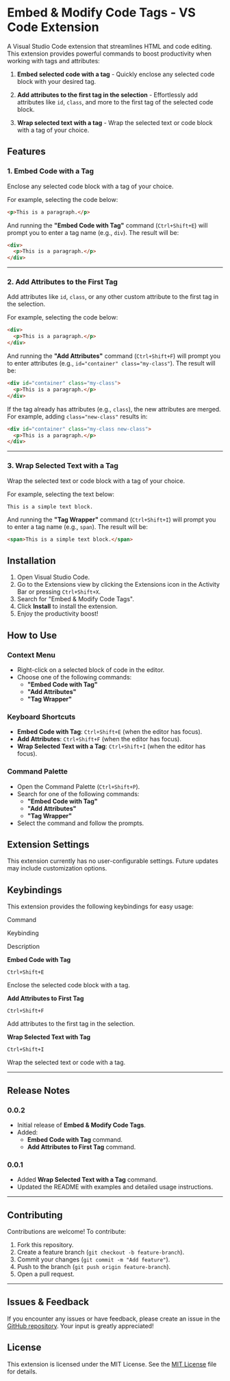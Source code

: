 
# Embed & Modify Code Tags - VS Code Extension

A Visual Studio Code extension that streamlines HTML and code editing. This extension provides powerful commands to boost productivity when working with tags and attributes:

1.  **Embed selected code with a tag** - Quickly enclose any selected code block with your desired tag.
    
2.  **Add attributes to the first tag in the selection** - Effortlessly add attributes like `id`, `class`, and more to the first tag of the selected code block.
    
3.  **Wrap selected text with a tag** - Wrap the selected text or code block with a tag of your choice.
    

## Features

### 1. Embed Code with a Tag

Enclose any selected code block with a tag of your choice.

For example, selecting the code below:

```html
<p>This is a paragraph.</p>
```

And running the **"Embed Code with Tag"** command (`Ctrl+Shift+E`) will prompt you to enter a tag name (e.g., `div`). The result will be:

```html
<div>
  <p>This is a paragraph.</p>
</div>
```

----------

### 2. Add Attributes to the First Tag

Add attributes like `id`, `class`, or any other custom attribute to the first tag in the selection.

For example, selecting the code below:

```html
<div>
  <p>This is a paragraph.</p>
</div>
```

And running the **"Add Attributes"** command (`Ctrl+Shift+F`) will prompt you to enter attributes (e.g., `id="container" class="my-class"`). The result will be:

```html
<div id="container" class="my-class">
  <p>This is a paragraph.</p>
</div>
```

If the tag already has attributes (e.g., `class`), the new attributes are merged. For example, adding `class="new-class"` results in:

```html
<div id="container" class="my-class new-class">
  <p>This is a paragraph.</p>
</div>
```

----------

### 3. Wrap Selected Text with a Tag

Wrap the selected text or code block with a tag of your choice.

For example, selecting the text below:

```plaintext
This is a simple text block.
```

And running the **"Tag Wrapper"** command (`Ctrl+Shift+I`) will prompt you to enter a tag name (e.g., `span`). The result will be:

```html
<span>This is a simple text block.</span>
```


## Installation

1.  Open Visual Studio Code.
2.  Go to the Extensions view by clicking the Extensions icon in the Activity Bar or pressing `Ctrl+Shift+X`.
3.  Search for "Embed & Modify Code Tags".
4.  Click **Install** to install the extension.
5.  Enjoy the productivity boost!


## How to Use

### Context Menu

-   Right-click on a selected block of code in the editor.
-   Choose one of the following commands:
    -   **"Embed Code with Tag"**
    -   **"Add Attributes"**
    -   **"Tag Wrapper"**

### Keyboard Shortcuts

-   **Embed Code with Tag**: `Ctrl+Shift+E` (when the editor has focus).
-   **Add Attributes**: `Ctrl+Shift+F` (when the editor has focus).
-   **Wrap Selected Text with a Tag**: `Ctrl+Shift+I` (when the editor has focus).

### Command Palette

-   Open the Command Palette (`Ctrl+Shift+P`).
-   Search for one of the following commands:
    -   **"Embed Code with Tag"**
    -   **"Add Attributes"**
    -   **"Tag Wrapper"**
-   Select the command and follow the prompts.


## Extension Settings

This extension currently has no user-configurable settings. Future updates may include customization options.


## Keybindings

This extension provides the following keybindings for easy usage:

Command

Keybinding

Description

**Embed Code with Tag**

`Ctrl+Shift+E`

Enclose the selected code block with a tag.

**Add Attributes to First Tag**

`Ctrl+Shift+F`

Add attributes to the first tag in the selection.

**Wrap Selected Text with Tag**

`Ctrl+Shift+I`

Wrap the selected text or code with a tag.

----------

## Release Notes

### 0.0.2

-   Initial release of **Embed & Modify Code Tags**.
-   Added:
    -   **Embed Code with Tag** command.
    -   **Add Attributes to First Tag** command.

### 0.0.1

-   Added **Wrap Selected Text with a Tag** command.
-   Updated the README with examples and detailed usage instructions.

----------

## Contributing

Contributions are welcome! To contribute:

1.  Fork this repository.
2.  Create a feature branch (`git checkout -b feature-branch`).
3.  Commit your changes (`git commit -m "Add feature"`).
4.  Push to the branch (`git push origin feature-branch`).
5.  Open a pull request.

----------

## Issues & Feedback

If you encounter any issues or have feedback, please create an issue in the [GitHub repository](https://github.com/patrice012/html-jsx-wrapper). Your input is greatly appreciated!


## License

This extension is licensed under the MIT License. See the [MIT License](https://opensource.org/license/mit) file for details.